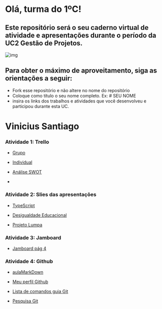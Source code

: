 # Olá, turma do 1ºC! 
## Este repositório será o seu caderno virtual de atividade e apresentações durante o período da UC2 Gestão de Projetos. 

![img](https://blog.acelerato.com/wp-content/uploads/2020/08/5-beneficios-da-gesta%CC%83o-de-projetos-para-a-sua-empresa-1200x640.png)

## Para obter o máximo de aproveitamento, siga as orientações a seguir:

- Fork esse repositório e não altere no nome do repositório
- Coloque como título o seu nome completo. Ex: # SEU NOME
- insira os links dos trabalhos e atividades que você desenvolveu e participou durante esta UC.

# Vinicius Santiago 

### Atividade 1: Trello 

- [Grupo](https://trello.com/invite/b/ksOulXjE/ATTI08e3299bc375c15dd8b9fc4fff8340005538AA66/gerenciamento-de-projetos)

- [Individual](https://trello.com/invite/b/2COx4mHc/ATTIb601bd2c2ef66af0f22689c064d427d7169C21FD/minhas-metas)

- [Análise SWOT](https://trello.com/invite/b/3dmfpsRr/ATTIe48c5da65111407e64cc543ebb225920833E6581/analise-swot)
- 
### Atividade 2: Slies das apresentações 

- [TypeScript](https://www.canva.com/design/DAGEjUJ54Pc/feL3I6NAOpKGJy6lopU_aQ/edit?utm_content=DAGEjUJ54Pc&utm_campaign=designshare&utm_medium=link2&utm_source=sharebutton)

- [Desigualdade Educacional](https://www.canva.com/design/DAGCftOYqqE/8G3B1KvdvNL7KPCk9UtNjQ/edit?utm_content=DAGCftOYqqE&utm_campaign=designshare&utm_medium=link2&utm_source=sharebutton)

- [Projeto Lumpa](https://www.canva.com/design/DAF_bLnGSK4/p9fxuDENI0sjXQSSfqjGug/edit?utm_content=DAF_bLnGSK4&utm_campaign=designshare&utm_medium=link2&utm_source=sharebutton)

### Atividade 3: Jamboard 

- [Jamboard pág 4](https://jamboard.google.com/d/1Ut8wDbnIH7GpiVwseM6Gh1TIv49w-9JjZaFDmJAzXjc/edit?usp=sharing)

### Atividade 4: Github

- [aulaMarkDown](https://github.com/ViniSantiago14/aulaMarkdown)

- [Meu perfil Github](https://github.com/ViniSantiago14/ViniSantiago14?tab=readme-ov-file)

- [Lista de comandos guia Git](https://github.com/ViniSantiago14/AV1/blob/main/vn14/guiaGit.md)

- [Pesquisa Git](https://github.com/ViniSantiago14/AV1/blob/main/pesquisa-vinicius.md)
